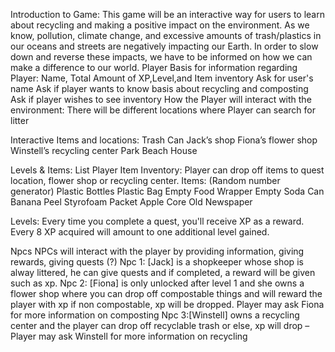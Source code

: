 Introduction to Game: 
This game will be an interactive way for users to learn about recycling and making a positive impact on the environment. As we know, pollution, climate change, and excessive amounts of trash/plastics in our oceans and streets are negatively impacting our Earth. In order to slow down and reverse these impacts, we have to be informed on how we can make a difference to our world.
Player
Basis for information regarding Player: Name, Total Amount of XP,Level,and Item inventory
Ask for user's name
Ask if player wants to know basis about recycling and composting
Ask if player wishes to see inventory
How the Player will interact with the environment:
There will be different locations where Player can search for litter

Interactive Items and locations:
Trash Can 
Jack’s shop
Fiona’s flower shop
Winstell’s recycling center
Park
Beach
House 


Levels & Items:
List Player Item Inventory: Player can drop off items to quest location, flower shop or recycling center.
Items: (Random number generator)
Plastic Bottles
Plastic Bag
Empty Food Wrapper 
Empty Soda Can
Banana Peel
Styrofoam Packet
Apple Core
Old Newspaper

Levels: Every time you complete a quest, you'll receive XP as a reward. Every 8 XP acquired will amount to one additional level gained.

Npcs
NPCs will interact with the player by providing information, giving rewards, giving quests (?)
Npc 1: [Jack] is a shopkeeper whose shop is alway littered, he can give quests and if completed, a reward will be given such as xp.
Npc 2: [Fiona] is only unlocked after level 1 and she owns a flower shop where you can drop off compostable things and will reward the player with xp if non compostable, xp will be dropped.
Player may ask Fiona for more information on composting
Npc 3:[Winstell] owns a recycling center and the player can drop off recyclable trash or else, xp will drop – 
Player may ask Winstell for more information on recycling 
